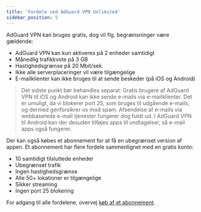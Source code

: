 ```yaml
---
title: 'Fordele ved AdGuard VPN Unlimited'
sidebar_position: 5
---
```


AdGuard VPN kan bruges gratis, dog vil flg. begrænsninger være gældende:

- AdGuard VPN kan kun aktiveres på 2 enheder samtidigt
- Månedlig trafikkvote på 3 GB
- Hastighedsgrænse på 20 Mbit/sek.
- Ikke alle serverplaceringer vil være tilgængelige
- E-mailklienter kan ikke bruges til at sende beskeder (på iOS og Android)

> Det sidste punkt bør behandles separat: Gratis brugere af AdGuard VPN til iOS og Android kan ikke sende e-mails via e-mailklienter. Det er umuligt, da vi blokerer port 25, som bruges til udgående e-mails, og dermed genforsikrer os mod spam. Afsendelse af e-mails via webbaserede e-mail tjenester fungerer dog fuldt ud. I AdGuard VPN til Android kan der desuden tilføjes apps til undtagelser, så e-mail apps også fungerer.

Der kan også købes et abonnement for at få en ubegrænset version af appen. Et abonnement har flere fordele sammenlignet med en gratis konto:

- 10 samtidigt tilsluttede enheder
- Ubegrænset trafik
- Ingen hastighedsgrænse
- Alle 50+ lokationer er tilgængelige
- Sikker streaming
- Ingen port 25 blokering

For adgang til alle fordelene, overvej [køb af et abonnement](/general/subscription).
